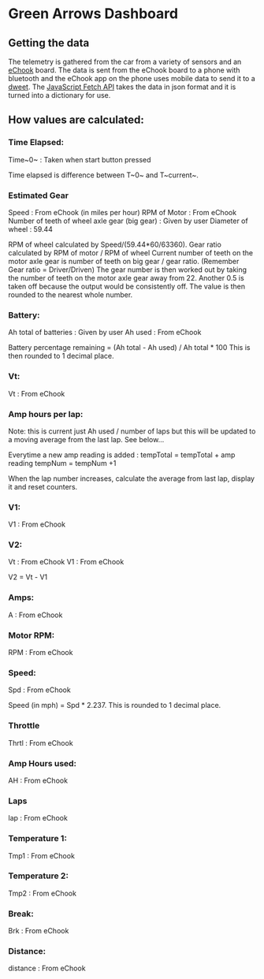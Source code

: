 # Green Arrows Dashboard

## Getting the data
The telemetry is gathered from the car from a variety of sensors and an [eChook](https://www.echook.uk/) board. The data is sent from the eChook board to a phone with bluetooth and the eChook app on the phone uses mobile data to send it to a [dweet](https://dweet.io/). The [JavaScript Fetch API](https://www.w3schools.com/jsref/api_fetch.asp) takes the data in json format and it is turned into a dictionary for use.

## How values are calculated: 

### Time Elapsed:
Time~0~
: Taken when start button pressed

Time elapsed is difference between T~0~ and T~current~.

### Estimated Gear
Speed
: From eChook (in miles per hour)
RPM of Motor
: From eChook
Number of teeth of wheel axle gear (big gear)
: Given by user
Diameter of wheel
: 59.44

RPM of wheel calculated by Speed/(59.44*60/63360).
Gear ratio calculated by RPM of motor / RPM of wheel
Current number of teeth on the motor axle gear is number of teeth on big gear / gear ratio. (Remember Gear ratio = Driver/Driven)
The gear number is then worked out by taking the number of teeth on the motor axle gear away from 22. Another 0.5 is taken off because the output would be consistently off. The value is then rounded to the nearest whole number.

### Battery:
Ah total of batteries
: Given by user
Ah used
: From eChook

Battery percentage remaining = (Ah total - Ah used) / Ah total * 100
This is then rounded to 1 decimal place.

### Vt:
Vt
: From eChook

### Amp hours per lap:
Note: this is current just Ah used / number of laps but this will be updated to a moving average from the last lap. See below...

Everytime a new amp reading is added :
  tempTotal = tempTotal + amp reading
  tempNum = tempNum +1
 
When the lap number increases, calculate the average from last lap, display it and reset counters.

### V1:
V1
: From eChook

### V2:
Vt
: From eChook
V1
: From eChook

V2 = Vt - V1

### Amps:
A
: From eChook

### Motor RPM:
RPM
: From eChook

### Speed:
Spd
: From eChook

Speed (in mph) = Spd * 2.237. This is rounded to 1 decimal place.

### Throttle
Thrtl
: From eChook

### Amp Hours used:
AH
: From eChook

### Laps
lap
: From eChook

### Temperature 1:
Tmp1
: From eChook

### Temperature 2:
Tmp2
: From eChook

### Break:
Brk
: From eChook

### Distance:
distance
: From eChook
